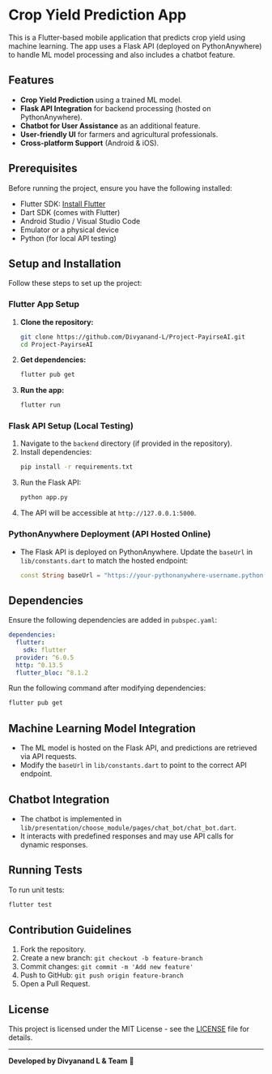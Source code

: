 # Crop Yield Prediction App

This is a Flutter-based mobile application that predicts crop yield using machine learning. The app uses a Flask API (deployed on PythonAnywhere) to handle ML model processing and also includes a chatbot feature.

## Features
- **Crop Yield Prediction** using a trained ML model.
- **Flask API Integration** for backend processing (hosted on PythonAnywhere).
- **Chatbot for User Assistance** as an additional feature.
- **User-friendly UI** for farmers and agricultural professionals.
- **Cross-platform Support** (Android & iOS).

## Prerequisites
Before running the project, ensure you have the following installed:
- Flutter SDK: [Install Flutter](https://flutter.dev/docs/get-started/install)
- Dart SDK (comes with Flutter)
- Android Studio / Visual Studio Code
- Emulator or a physical device
- Python (for local API testing)

## Setup and Installation
Follow these steps to set up the project:

### Flutter App Setup
1. **Clone the repository:**
   ```sh
   git clone https://github.com/Divyanand-L/Project-PayirseAI.git
   cd Project-PayirseAI
   ```
2. **Get dependencies:**
   ```sh
   flutter pub get
   ```
3. **Run the app:**
   ```sh
   flutter run
   ```

### Flask API Setup (Local Testing)
1. Navigate to the `backend` directory (if provided in the repository).
2. Install dependencies:
   ```sh
   pip install -r requirements.txt
   ```
3. Run the Flask API:
   ```sh
   python app.py
   ```
4. The API will be accessible at `http://127.0.0.1:5000`.

### PythonAnywhere Deployment (API Hosted Online)
- The Flask API is deployed on PythonAnywhere. Update the `baseUrl` in `lib/constants.dart` to match the hosted endpoint:
  ```dart
  const String baseUrl = "https://your-pythonanywhere-username.pythonanywhere.com";
  ```

## Dependencies
Ensure the following dependencies are added in `pubspec.yaml`:
```yaml
dependencies:
  flutter:
    sdk: flutter
  provider: ^6.0.5
  http: ^0.13.5
  flutter_bloc: ^8.1.2
```

Run the following command after modifying dependencies:
```sh
flutter pub get
```

## Machine Learning Model Integration
- The ML model is hosted on the Flask API, and predictions are retrieved via API requests.
- Modify the `baseUrl` in `lib/constants.dart` to point to the correct API endpoint.

## Chatbot Integration
- The chatbot is implemented in `lib/presentation/choose_module/pages/chat_bot/chat_bot.dart`.
- It interacts with predefined responses and may use API calls for dynamic responses.

## Running Tests
To run unit tests:
```sh
flutter test
```

## Contribution Guidelines
1. Fork the repository.
2. Create a new branch: `git checkout -b feature-branch`
3. Commit changes: `git commit -m 'Add new feature'`
4. Push to GitHub: `git push origin feature-branch`
5. Open a Pull Request.

## License
This project is licensed under the MIT License - see the [LICENSE](LICENSE) file for details.

---
**Developed by Divyanand L & Team** 🚀
